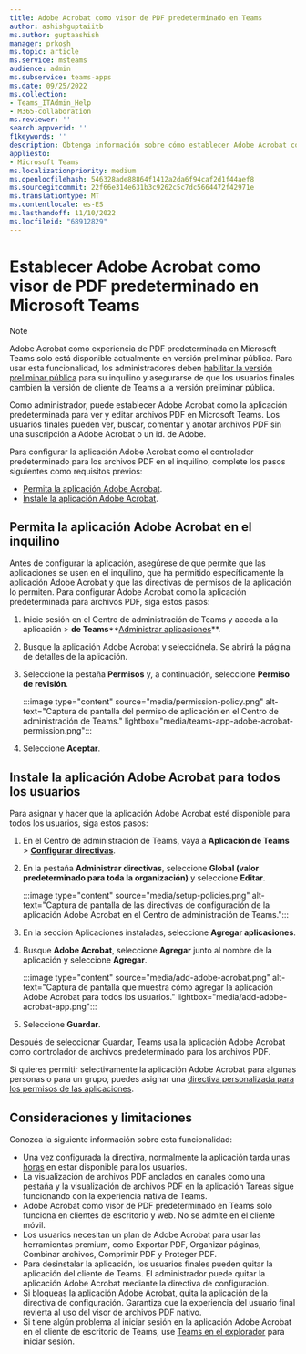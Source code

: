 ```yaml
---
title: Adobe Acrobat como visor de PDF predeterminado en Teams
author: ashishguptaiitb
ms.author: guptaashish
manager: prkosh
ms.topic: article
ms.service: msteams
audience: admin
ms.subservice: teams-apps
ms.date: 09/25/2022
ms.collection:
- Teams_ITAdmin_Help
- M365-collaboration
ms.reviewer: ''
search.appverid: ''
f1keywords: ''
description: Obtenga información sobre cómo establecer Adobe Acrobat como un visor de PDF predeterminado para ver y editar archivos PDF en Microsoft Teams.
appliesto:
- Microsoft Teams
ms.localizationpriority: medium
ms.openlocfilehash: 546328ade88864f1412a2da6f94caf2d1f44aef8
ms.sourcegitcommit: 22f66e314e631b3c9262c5c7dc5664472f42971e
ms.translationtype: MT
ms.contentlocale: es-ES
ms.lasthandoff: 11/10/2022
ms.locfileid: "68912829"
---
```

# <a name="set-adobe-acrobat-as-the-default-pdf-viewer-in-microsoft-teams"></a>Establecer Adobe Acrobat como visor de PDF predeterminado en Microsoft Teams

> [!NOTE]
> Adobe Acrobat como experiencia de PDF predeterminada en Microsoft Teams solo está disponible actualmente en versión preliminar pública. Para usar esta funcionalidad, los administradores deben [habilitar la versión preliminar pública](public-preview-doc-updates.md#enable-public-preview) para su inquilino y asegurarse de que los usuarios finales cambien la versión de cliente de Teams a la versión preliminar pública.

Como administrador, puede establecer Adobe Acrobat como la aplicación predeterminada para ver y editar archivos PDF en Microsoft Teams. Los usuarios finales pueden ver, buscar, comentar y anotar archivos PDF sin una suscripción a Adobe Acrobat o un id. de Adobe.

Para configurar la aplicación Adobe Acrobat como el controlador predeterminado para los archivos PDF en el inquilino, complete los pasos siguientes como requisitos previos:

* [Permita la aplicación Adobe Acrobat](#allow-adobe-acrobat-app-in-your-tenant).
* [Instale la aplicación Adobe Acrobat](#install-adobe-acrobat-app-for-all-users).

## <a name="allow-adobe-acrobat-app-in-your-tenant"></a>Permita la aplicación Adobe Acrobat en el inquilino

Antes de configurar la aplicación, asegúrese de que permite que las aplicaciones se usen en el inquilino, que ha permitido específicamente la aplicación Adobe Acrobat y que las directivas de permisos de la aplicación lo permiten. Para configurar Adobe Acrobat como la aplicación predeterminada para archivos PDF, siga estos pasos:

1. Inicie sesión en el Centro de administración de Teams y acceda a la aplicación  > **de Teams****[Administrar aplicaciones](https://admin.teams.microsoft.com/policies/manage-apps)**.

1. Busque la aplicación Adobe Acrobat y selecciónela. Se abrirá la página de detalles de la aplicación.

1. Seleccione la pestaña **Permisos** y, a continuación, seleccione **Permiso de revisión**.

   :::image type="content" source="media/permission-policy.png" alt-text="Captura de pantalla del permiso de aplicación en el Centro de administración de Teams." lightbox="media/teams-app-adobe-acrobat-permission.png":::

1. Seleccione **Aceptar**.

## <a name="install-adobe-acrobat-app-for-all-users"></a>Instale la aplicación Adobe Acrobat para todos los usuarios

Para asignar y hacer que la aplicación Adobe Acrobat esté disponible para todos los usuarios, siga estos pasos:

1. En el Centro de administración de Teams, vaya a **Aplicación de Teams** > [**Configurar directivas**](https://admin.teams.microsoft.com/policies/app-setup).

1. En la pestaña **Administrar directivas**, seleccione **Global (valor predeterminado para toda la organización)** y seleccione **Editar**.

   :::image type="content" source="media/setup-policies.png" alt-text="Captura de pantalla de las directivas de configuración de la aplicación Adobe Acrobat en el Centro de administración de Teams.":::

1. En la sección Aplicaciones instaladas, seleccione **Agregar aplicaciones**.

1. Busque **Adobe Acrobat**, seleccione **Agregar** junto al nombre de la aplicación y seleccione **Agregar**.

   :::image type="content" source="media/add-adobe-acrobat.png" alt-text="Captura de pantalla que muestra cómo agregar la aplicación Adobe Acrobat para todos los usuarios." lightbox="media/add-adobe-acrobat-app.png":::

1. Seleccione **Guardar**.

Después de seleccionar Guardar, Teams usa la aplicación Adobe Acrobat como controlador de archivos predeterminado para los archivos PDF.

Si quieres permitir selectivamente la aplicación Adobe Acrobat para algunas personas o para un grupo, puedes asignar una [directiva personalizada para los permisos de las aplicaciones](teams-app-permission-policies.md).

## <a name="considerations-and-limitations"></a>Consideraciones y limitaciones

Conozca la siguiente información sobre esta funcionalidad:

* Una vez configurada la directiva, normalmente la aplicación [tarda unas horas](teams-app-setup-policies.md#considerations-and-limitations) en estar disponible para los usuarios.
* La visualización de archivos PDF anclados en canales como una pestaña y la visualización de archivos PDF en la aplicación Tareas sigue funcionando con la experiencia nativa de Teams.
* Adobe Acrobat como visor de PDF predeterminado en Teams solo funciona en clientes de escritorio y web. No se admite en el cliente móvil.
* Los usuarios necesitan un plan de Adobe Acrobat para usar las herramientas premium, como Exportar PDF, Organizar páginas, Combinar archivos, Comprimir PDF y Proteger PDF.
* Para desinstalar la aplicación, los usuarios finales pueden quitar la aplicación del cliente de Teams. El administrador puede quitar la aplicación Adobe Acrobat mediante la directiva de configuración.
* Si bloqueas la aplicación Adobe Acrobat, quita la aplicación de la directiva de configuración. Garantiza que la experiencia del usuario final revierta al uso del visor de archivos PDF nativo.
* Si tiene algún problema al iniciar sesión en la aplicación Adobe Acrobat en el cliente de escritorio de Teams, use [Teams en el explorador](https://teams.microsoft.com/) para iniciar sesión.
